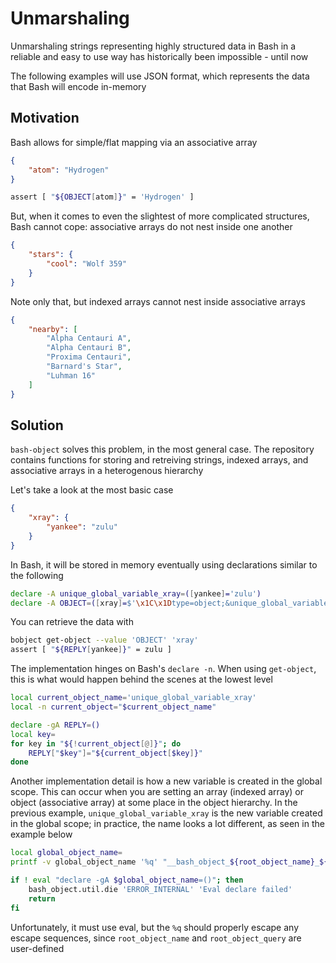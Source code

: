 # Unmarshaling

Unmarshaling strings representing highly structured data in Bash in a reliable and easy to use way has historically been impossible - until now

The following examples will use JSON format, which represents the data that Bash will encode in-memory

## Motivation

Bash allows for simple/flat mapping via an associative array

```json
{
	"atom": "Hydrogen"
}
```

```bash
assert [ "${OBJECT[atom]}" = 'Hydrogen' ]
```

But, when it comes to even the slightest of more complicated structures, Bash cannot cope: associative arrays do not nest inside one another

```json
{
	"stars": {
		"cool": "Wolf 359"
	}
}
```

Note only that, but indexed arrays cannot nest inside associative arrays

```json
{
	"nearby": [
		"Alpha Centauri A",
		"Alpha Centauri B",
		"Proxima Centauri",
		"Barnard's Star",
		"Luhman 16"
	]
}
```

## Solution

`bash-object` solves this problem, in the most general case. The repository contains functions for storing and retreiving strings, indexed arrays, and associative arrays in a heterogenous hierarchy

Let's take a look at the most basic case

```json
{
	"xray": {
		"yankee": "zulu"
	}
}
```

In Bash, it will be stored in memory eventually using declarations similar to the following

```sh
declare -A unique_global_variable_xray=([yankee]='zulu')
declare -A OBJECT=([xray]=$'\x1C\x1Dtype=object;&unique_global_variable_xray')
```

You can retrieve the data with

```sh
bobject get-object --value 'OBJECT' 'xray'
assert [ "${REPLY[yankee]}" = zulu ]
```

The implementation hinges on Bash's `declare -n`. When using `get-object`, this is what would happen behind the scenes at the lowest level

```sh
local current_object_name='unique_global_variable_xray'
local -n current_object="$current_object_name"

declare -gA REPLY=()
local key=
for key in "${!current_object[@]}"; do
	REPLY["$key"]="${current_object[$key]}"
done
```

Another implementation detail is how a new variable is created in the global scope. This can occur when you are setting an array (indexed array) or object (associative array) at some place in the object hierarchy. In the previous example, `unique_global_variable_xray` is the new variable created in the global scope; in practice, the name looks a lot different, as seen in the example below

```sh
local global_object_name=
printf -v global_object_name '%q' "__bash_object_${root_object_name}_${root_object_query}_${RANDOM}_${RANDOM}"

if ! eval "declare -gA $global_object_name=()"; then
	bash_object.util.die 'ERROR_INTERNAL' 'Eval declare failed'
	return
fi
```

Unfortunately, it must use eval, but the `%q` should properly escape any escape sequences, since `root_object_name` and `root_object_query` are user-defined
